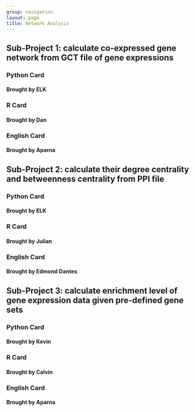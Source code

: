 ```yaml
---
group: navigation
layout: page
title: Network Analysis
---
```





## Sub-Project 1: calculate co-expressed gene network from GCT file of gene expressions

### Python Card

#### Brought by ELK


### R Card

#### Brought by Dan


### English Card

#### Brought by Aparna




## Sub-Project 2: calculate their degree centrality and betweenness centrality from PPI file

### Python Card

#### Brought by ELK


### R Card

#### Brought by Julian


### English Card

#### Brought by Edmond Dantes




## Sub-Project 3: calculate enrichment level of gene expression data given pre-defined gene sets

### Python Card

#### Brought by Kevin


### R Card

#### Brought by Calvin


### English Card

#### Brought by Aparna
